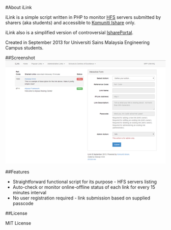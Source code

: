 #About iLink

iLink is a simple script written in PHP to monitor [HFS](http://www.rejetto.com/hfs/) servers submitted by sharers (aka students) and accessible to [Komuniti Ishare](https://www.facebook.com/groups/komuniti.ishare/) only.

iLink also is a simplified version of controversial [IsharePortal](https://wayi.me/ishareportal/in-memories/).

Created in September 2013 for Universiti Sains Malaysia Engineering Campus students.

##Screenshot
![Screenshot](screenshot.png)

##Features

* Straightforward functional script for its purpose - HFS servers listing
* Auto-check or monitor online-offline status of each link for every 15 minutes interval
* No user registration required - link submission based on supplied passcode

##License

MIT License
